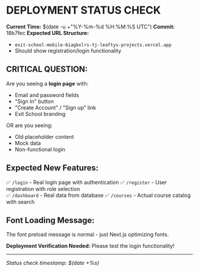 # DEPLOYMENT STATUS CHECK

**Current Time:** $(date -u +"%Y-%m-%d %H:%M:%S UTC")
**Commit:** 18b7fec
**Expected URL Structure:** 
- `exit-school-mobile-6iagbxlrs-tj-leaftys-projects.vercel.app`
- Should show registration/login functionality

## CRITICAL QUESTION:
Are you seeing a **login page** with:
- Email and password fields
- "Sign In" button  
- "Create Account" / "Sign up" link
- Exit School branding

OR are you seeing:
- Old placeholder content
- Mock data
- Non-functional login

## Expected New Features:
✅ `/login` - Real login page with authentication
✅ `/register` - User registration with role selection  
✅ `/dashboard` - Real data from database
✅ `/courses` - Actual course catalog with search

## Font Loading Message:
The font preload message is normal - just Next.js optimizing fonts.

**Deployment Verification Needed:** Please test the login functionality!

---
*Status check timestamp: $(date +%s)*